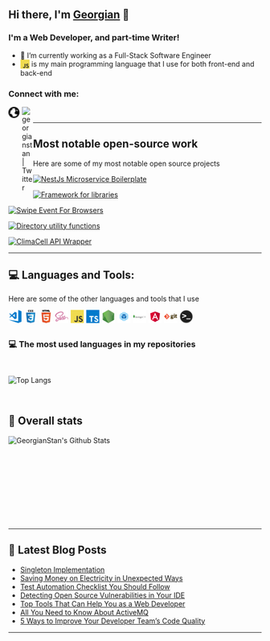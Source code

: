 ## Hi there, I'm [Georgian][website] 👋

### I'm a Web Developer, and part-time Writer!

- 🔭 I’m currently working as a Full-Stack Software Engineer
- <img style="vertical-align:top" alt="JavaScript" width="18px" src="https://raw.githubusercontent.com/github/explore/80688e429a7d4ef2fca1e82350fe8e3517d3494d/topics/javascript/javascript.png" /> is my main programming language that I use for both front-end and back-end

### Connect with me:

[<img align="left" style='margin-right:5px' alt="georgianstan.com" width="22px" src="https://raw.githubusercontent.com/iconic/open-iconic/master/svg/globe.svg" />][website]
[<img align="left" alt="georgianstan | Twitter" width="22px" src="https://cdn.jsdelivr.net/npm/simple-icons@v3/icons/twitter.svg" />][twitter]

<br />

---

## Most notable open-source work

Here are some of my most notable open source projects

[![NestJs Microservice Boilerplate](https://github-readme-stats.vercel.app/api/pin/?username=GeorgianStan&repo=nestjs-microservice-boilerplate)](https://github.com/GeorgianStan/nestjs-microservice-boilerplate)

[![Framework for libraries](https://github-readme-stats.vercel.app/api/pin/?username=GeorgianStan&repo=framework-for-building-libraries)](https://github.com/GeorgianStan/framework-for-building-libraries)

[![Swipe Event For Browsers](https://github-readme-stats.vercel.app/api/pin/?username=GeorgianStan&repo=swipe-event-listener)](https://www.npmjs.com/package/swipe-event-listener)

[![Directory utility functions](https://github-readme-stats.vercel.app/api/pin/?username=GeorgianStan&repo=dir-fs-utils)](https://www.npmjs.com/package/dir-fs-utils)

[![ClimaCell API Wrapper](https://github-readme-stats.vercel.app/api/pin/?username=GeorgianStan&repo=js-climacell-api)](https://www.npmjs.com/package/js-climacell-api)

---

## 💻 Languages and Tools:

Here are some of the other languages and tools that I use

<img align="left" alt="Visual Studio Code" width="26px" src="https://raw.githubusercontent.com/github/explore/80688e429a7d4ef2fca1e82350fe8e3517d3494d/topics/visual-studio-code/visual-studio-code.png" style='margin-right:5px' />

<img align="left" alt="CSS3" width="26px" src="https://raw.githubusercontent.com/github/explore/80688e429a7d4ef2fca1e82350fe8e3517d3494d/topics/css/css.png" style='margin-right:5px' />

<img align="left" alt="HTML5" width="26px" src="https://raw.githubusercontent.com/github/explore/80688e429a7d4ef2fca1e82350fe8e3517d3494d/topics/html/html.png" style='margin-right:5px' />

<img align="left" alt="Sass" width="26px" src="https://raw.githubusercontent.com/github/explore/80688e429a7d4ef2fca1e82350fe8e3517d3494d/topics/sass/sass.png" style='margin-right:5px' />

<img align="left" alt="JavaScript" width="26px" src="https://raw.githubusercontent.com/github/explore/80688e429a7d4ef2fca1e82350fe8e3517d3494d/topics/javascript/javascript.png" style='margin-right:5px' />

<img align="left" alt="JavaScript" width="26px" src="https://raw.githubusercontent.com/github/explore/80688e429a7d4ef2fca1e82350fe8e3517d3494d/topics/typescript/typescript.png" style='margin-right:5px' />

<img align="left" alt="Node.js" width="26px" src="https://raw.githubusercontent.com/github/explore/80688e429a7d4ef2fca1e82350fe8e3517d3494d/topics/nodejs/nodejs.png"  style='margin-right:5px'/>

<img align='left' alt="webpack" width="26px" src="https://raw.githubusercontent.com/github/explore/80688e429a7d4ef2fca1e82350fe8e3517d3494d/topics/webpack/webpack.png" style='margin-right:5px'>

<img align="left" alt="MongoDB" width="26px" src="https://raw.githubusercontent.com/github/explore/80688e429a7d4ef2fca1e82350fe8e3517d3494d/topics/mongodb/mongodb.png" style='margin-right:5px' />

<img align="left" alt="MongoDB" width="26px" src="https://raw.githubusercontent.com/github/explore/80688e429a7d4ef2fca1e82350fe8e3517d3494d/topics/angular/angular.png" style='margin-right:5px'  />

<img align="left" alt="MongoDB" width="26px" src="https://raw.githubusercontent.com/github/explore/80688e429a7d4ef2fca1e82350fe8e3517d3494d/topics/git/git.png" style='margin-right:5px' />

<img align="left" alt="MongoDB" width="26px" src="https://raw.githubusercontent.com/github/explore/d92924b1d925bb134e308bd29c9de6c302ed3beb/topics/terminal/terminal.png" style='margin-right:5px' />

<br/>
<br/>

### 💻 The most used languages in my repositories

<br />

![Top Langs](https://github-readme-stats.vercel.app/api/top-langs/?username=GeorgianStan&layout=compact)

<br/>

## 🌟 Overall stats

<img align="left" alt="GeorgianStan's Github Stats" src="https://github-readme-stats.vercel.app/api?username=GeorgianStan&show_icons=true&hide_border=true&theme=tokyonight" />

<br/>
<br/>
<br/>
<br/>
<br/>
<br/>
<br/>
<br/>
<br/>
<br/>

---

## 📕 Latest Blog Posts

<!-- BLOG-POST-LIST:START -->

- [Singleton Implementation](https://medium.com/@georgianstan/singleton-implementation-7602e83008fa?source=rss-30badf8c5da------2)
- [Saving Money on Electricity in Unexpected Ways](https://medium.com/@georgianstan/saving-money-on-electricity-in-unexpected-ways-512e845967e7?source=rss-30badf8c5da------2)
- [Test Automation Checklist You Should Follow](https://medium.com/@georgianstan/test-automation-checklist-you-should-follow-6ae8bc049e3a?source=rss-30badf8c5da------2)
- [Detecting Open Source Vulnerabilities in Your IDE](https://itnext.io/detecting-open-source-vulnerabilities-in-your-ide-c3b7c01ba214?source=rss-30badf8c5da------2)
- [Top Tools That Can Help You as a Web Developer](https://itnext.io/top-tools-that-can-help-you-as-a-web-developer-30705c62455c?source=rss-30badf8c5da------2)
- [All You Need to Know About ActiveMQ](https://itnext.io/all-you-need-to-know-about-activemq-76edb977e6a?source=rss-30badf8c5da------2)
- [5 Ways to Improve Your Developer Team’s Code Quality](https://itnext.io/5-ways-to-improve-your-developer-teams-code-quality-db33f2430abf?source=rss-30badf8c5da------2)
<!-- BLOG-POST-LIST:END -->

---

[website]: https://georgianstan.ro
[twitter]: https://twitter.com/GeorgianStan9

